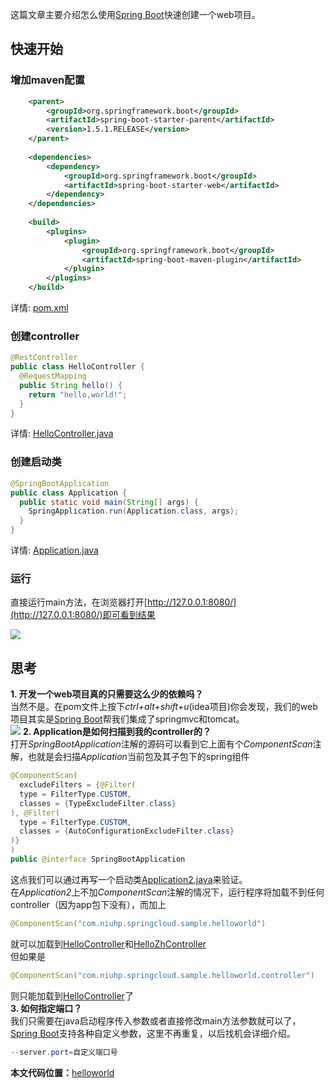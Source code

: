 这篇文章主要介绍怎么使用[Spring Boot](http://projects.spring.io/spring-boot/)快速创建一个web项目。

## 快速开始

### 增加maven配置

``` xml
    <parent>
        <groupId>org.springframework.boot</groupId>
        <artifactId>spring-boot-starter-parent</artifactId>
        <version>1.5.1.RELEASE</version>
    </parent>
    
    <dependencies>
        <dependency>
            <groupId>org.springframework.boot</groupId>
            <artifactId>spring-boot-starter-web</artifactId>
        </dependency>
    </dependencies>
    
    <build>
        <plugins>
            <plugin>
                <groupId>org.springframework.boot</groupId>
                <artifactId>spring-boot-maven-plugin</artifactId>
            </plugin>
        </plugins>
    </build>

```

详情: [pom.xml](https://github.com/niuhp/springcloud-sample/blob/master/helloworld/pom.xml)

### 创建controller

``` java
@RestController
public class HelloController {
  @RequestMapping
  public String hello() {
    return "hello,world!";
  }
}
```

详情: [HelloController.java](https://github.com/niuhp/springcloud-sample/blob/master/helloworld/src/main/java/com/niuhp/springcloud/sample/helloworld/controller/HelloController.java)

### 创建启动类

``` java
@SpringBootApplication
public class Application {
  public static void main(String[] args) {
    SpringApplication.run(Application.class, args);
  }
}
```

详情: [Application.java](https://github.com/niuhp/springcloud-sample/blob/master/helloworld/src/main/java/com/niuhp/springcloud/sample/helloworld/Application.java)

### 运行

直接运行main方法，在浏览器打开[http://127.0.0.1:8080/](http://127.0.0.1:8080/)即可看到结果

![](http://img.niuhp.com/springcloud/helloworld/helloworld.png)

## 思考
**1. 开发一个web项目真的只需要这么少的依赖吗？**  
当然不是。在pom文件上按下*ctrl+alt+shift+u*(idea项目)你会发现，我们的web项目其实是[Spring Boot](http://projects.spring.io/spring-boot/)帮我们集成了springmvc和tomcat。  
![](http://img.niuhp.com/springcloud/helloworld/diagram_small.png)
**2. Application是如何扫描到我的controller的？**  
打开*SpringBootApplication*注解的源码可以看到它上面有个*ComponentScan*注解，也就是会扫描*Application*当前包及其子包下的spring组件
``` java
@ComponentScan(
  excludeFilters = {@Filter(
  type = FilterType.CUSTOM,
  classes = {TypeExcludeFilter.class}
), @Filter(
  type = FilterType.CUSTOM,
  classes = {AutoConfigurationExcludeFilter.class}
)}
)
public @interface SpringBootApplication 
```
这点我们可以通过再写一个启动类[Application2.java](https://github.com/niuhp/springcloud-sample/blob/master/helloworld/src/main/java/com/niuhp/springcloud/sample/helloworld/app/Application2.java)来验证。  
在*Application2*上不加*ComponentScan*注解的情况下，运行程序将加载不到任何controller（因为app包下没有），而加上
``` java
@ComponentScan("com.niuhp.springcloud.sample.helloworld")
``` 
就可以加载到[HelloController](https://github.com/niuhp/springcloud-sample/blob/master/helloworld/src/main/java/com/niuhp/springcloud/sample/helloworld/controller/HelloController.java)和[HelloZhController](https://github.com/niuhp/springcloud-sample/blob/master/helloworld/src/main/java/com/niuhp/springcloud/sample/helloworld/HelloZhController.java)  
但如果是
``` java
@ComponentScan("com.niuhp.springcloud.sample.helloworld.controller")
``` 
则只能加载到[HelloController](https://github.com/niuhp/springcloud-sample/blob/master/helloworld/src/main/java/com/niuhp/springcloud/sample/helloworld/controller/HelloController.java)了  
**3. 如何指定端口？**  
我们只需要在java启动程序传入参数或者直接修改main方法参数就可以了，[Spring Boot](http://projects.spring.io/spring-boot/)支持各种自定义参数，这里不再重复，以后找机会详细介绍。
``` java
--server.port=自定义端口号
``` 

**本文代码位置：**[helloworld](https://github.com/niuhp/springcloud-sample/tree/master/helloworld)